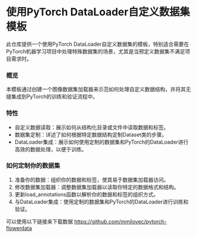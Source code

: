 # 使用PyTorch DataLoader自定义数据集模板
此仓库提供一个使用PyTorch DataLoader自定义数据集的模板，特别适合需要在PyTorch机器学习项目中处理特殊数据集的场景，尤其是当预定义数据集不满足项目需求时。

### 概览
本模板通过创建一个图像数据集加载器来示范如何处理自定义数据结构，并将其无缝集成到PyTorch的训练和验证流程中。

### 特性
- 自定义数据读取：展示如何从结构化目录或文件中读取数据和标签。
- 数据集定制：详述了如何根据特定数据结构定制Dataset类的步骤。
- DataLoader集成：展示如何使用定制的数据集和PyTorch的DataLoader进行高效的数据处理，以便于训练。

### 如何定制你的数据集
1. 准备你的数据：组织你的数据和标签，使其易于数据集加载器访问。
2. 修改数据集加载器：调整数据集加载器以读取你特定的数据格式和结构。
3. 更新load_annotations函数以解析你的数据和标签的组织方式。
4. 与DataLoader集成：使用定制的数据集和PyTorch的DataLoader进行训练和验证。

可以使用以下链接来下载数据 https://github.com/mmilovec/pytorch-flowerdata
